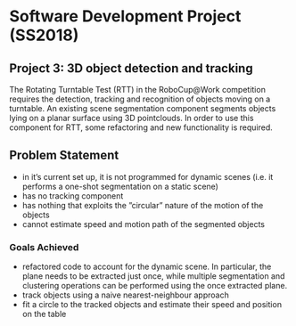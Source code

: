 # Software Development Project (SS2018)

## Project 3: 3D object detection and tracking

The Rotating Turntable Test (RTT) in the RoboCup@Work competition requires the detection, tracking and recognition of objects moving on a turntable. An existing scene segmentation component segments objects lying on a planar surface using 3D pointclouds. In order to use this component for RTT, some refactoring and new functionality is required.

## Problem Statement

* in it’s current set up, it is not programmed for dynamic scenes (i.e. it performs a one-shot segmentation on a static scene)
* has no tracking component
* has nothing that exploits the ”circular” nature of the motion of the objects
* cannot estimate speed and motion path of the segmented objects

### Goals Achieved

* refactored code to account for the dynamic scene. In particular, the plane needs to be extracted just once, while multiple segmentation and clustering operations can be performed using the once extracted plane.
* track objects using a naive nearest-neighbour approach
* fit a circle to the tracked objects and estimate their speed and position on the table

